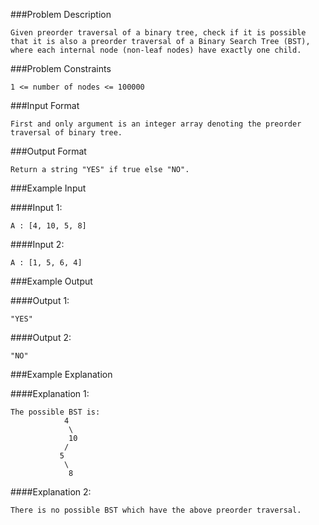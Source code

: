 ###Problem Description
```
Given preorder traversal of a binary tree, check if it is possible that it is also a preorder traversal of a Binary Search Tree (BST), where each internal node (non-leaf nodes) have exactly one child.
```


###Problem Constraints

```
1 <= number of nodes <= 100000
```


###Input Format

```
First and only argument is an integer array denoting the preorder traversal of binary tree.
```


###Output Format

```
Return a string "YES" if true else "NO".
```


###Example Input

####Input 1:

```
A : [4, 10, 5, 8]
```
####Input 2:

```
A : [1, 5, 6, 4]
```


###Example Output

####Output 1:

```
"YES"
```
####Output 2:

```
"NO"
```


###Example Explanation

####Explanation 1:

```
The possible BST is:
            4
             \
             10
            /
           5
            \
             8

```
####Explanation 2:

```
There is no possible BST which have the above preorder traversal.
```